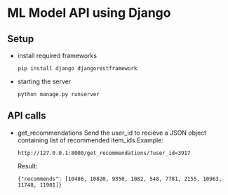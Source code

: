 # ML Model API using Django

## Setup

- install required frameworks
	```
	pip install django djangorestframework
	```

- starting the server
	```
	python manage.py runserver
	```

## API calls

- get_recommendations
  Send the user_id to recieve a JSON object containing list of recommended item_ids
  Example:
    ```
	http://127.0.0.1:8000/get_recommendations/?user_id=3917
	```
  Result:
  	```
  	{"recommends": [10486, 10820, 9350, 1082, 548, 7781, 2155, 10963, 11748, 11901]}
  	```

